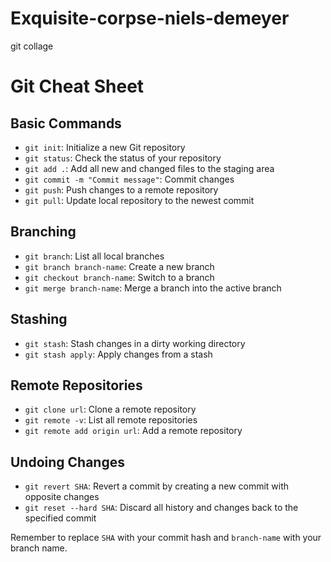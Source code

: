 # Exquisite-corpse-niels-demeyer

git collage

# Git Cheat Sheet

## Basic Commands

- `git init`: Initialize a new Git repository
- `git status`: Check the status of your repository
- `git add .`: Add all new and changed files to the staging area
- `git commit -m "Commit message"`: Commit changes
- `git push`: Push changes to a remote repository
- `git pull`: Update local repository to the newest commit

## Branching

- `git branch`: List all local branches
- `git branch branch-name`: Create a new branch
- `git checkout branch-name`: Switch to a branch
- `git merge branch-name`: Merge a branch into the active branch

## Stashing

- `git stash`: Stash changes in a dirty working directory
- `git stash apply`: Apply changes from a stash

## Remote Repositories

- `git clone url`: Clone a remote repository
- `git remote -v`: List all remote repositories
- `git remote add origin url`: Add a remote repository

## Undoing Changes

- `git revert SHA`: Revert a commit by creating a new commit with opposite changes
- `git reset --hard SHA`: Discard all history and changes back to the specified commit

Remember to replace `SHA` with your commit hash and `branch-name` with your branch name.
